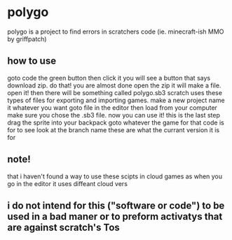 # polygo
polygo is a project to find errors in scratchers code (ie. minecraft-ish MMO by griffpatch)
## how to use
goto code the green button then click it you will see a button that says 
download zip. do that! you are almost done open the zip it will make a 
file. open it! then there will be something called polygo.sb3 scratch uses
these types of files for exporting and importing games. make a new project
name it whatever you want goto file in the editor then load from your computer
make sure you chose the .sb3 file. now you can use it! this is the last step
drag the sprite into your backpack goto whatever the game for that code is for 
to see look at the branch name these are what the currant version it is for
## note!
that i haven't found a way to use these scipts in cloud games
as when you go in the editor it uses diffeant cloud vers 
## i do not intend for this ("software or code") to be used in a bad maner or to preform activatys that are against scratch's Tos
